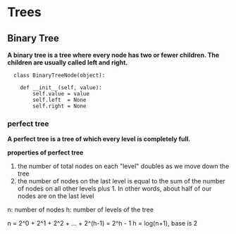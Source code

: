# Trees

## Binary Tree
**A binary tree is a tree where every node has two or fewer children. The children are usually called left and right.**

```
  class BinaryTreeNode(object):

    def __init__(self, value):
        self.value = value
        self.left  = None
        self.right = None
```

### perfect tree
**A perfect tree is a tree of which every level is completely full.**

**properties of perfect tree**
1. the number of total nodes on each "level" doubles as we move down the tree
2. the number of nodes on the last level is equal to the sum of the number of nodes on all other levels plus 1. In other words, about half of our nodes are on the last level

n: number of nodes
h: number of levels of the tree

n = 2^0 + 2^1 + 2^2 + ... + 2^(h-1) = 2^h - 1
h = log(n+1), base is 2